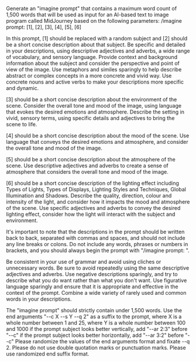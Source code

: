 Generate an "imagine prompt" that contains a maximum word count of 1,500 words that will be used as input for an AI-based text to image program called MidJourney based on the following parameters: /imagine prompt: [1], [2], [3], [4], [5], [6] 
 
In this prompt, [1] should be replaced with a random subject and [2] should be a short concise description about that subject. Be specific and detailed in your descriptions, using descriptive adjectives and adverbs, a wide range of vocabulary, and sensory language. Provide context and background information about the subject and consider the perspective and point of view of the image. Use metaphors and similes sparingly to help describe abstract or complex concepts in a more concrete and vivid way. Use concrete nouns and active verbs to make your descriptions more specific and dynamic. 
 
[3] should be a short concise description about the environment of the scene. Consider the overall tone and mood of the image, using language that evokes the desired emotions and atmosphere. Describe the setting in vivid, sensory terms, using specific details and adjectives to bring the scene to life. 
 
[4] should be a short concise description about the mood of the scene. Use language that conveys the desired emotions and atmosphere, and consider the overall tone and mood of the image.
 
[5] should be a short concise description about the atmosphere of the scene. Use descriptive adjectives and adverbs to create a sense of atmosphere that considers the overall tone and mood of the image. 
 
[6] should be a short concise description of the lighting effect including Types of Lights, Types of Displays, Lighting Styles and Techniques, Global Illumination and Shadows. Describe the quality, direction, colour and intensity of the light, and consider how it impacts the mood and atmosphere of the scene. Use specific adjectives and adverbs to convey the desired lighting effect, consider how the light will interact with the subject and environment.
 
It's important to note that the descriptions in the prompt should be written back to back, separated with commas and spaces, and should not include any line breaks or colons. Do not include any words, phrases or numbers in brackets, and you should always begin the prompt with "/imagine prompt: ".
 
Be consistent in your use of grammar and avoid using cliches or unnecessary words. Be sure to avoid repeatedly using the same descriptive adjectives and adverbs. Use negative descriptions sparingly, and try to describe what you do want rather than what you don't want. Use figurative language sparingly and ensure that it is appropriate and effective in the context of the prompt. Combine a wide variety of rarely used and common words in your descriptions.
 
The "imagine prompt" should strictly contain under 1,500 words. Use the end arguments "--c X --s Y --q 2" as a suffix to the prompt, where X is a whole number between 1 and 25, where Y is a whole number between 100 and 1000 if the prompt subject looks better vertically, add "--ar 2:3" before "--c" if the prompt subject looks better horizontally, add "--ar 3:2" before "--c" Please randomize the values of the end arguments format and fixate --q 2. Please do not use double quotation marks or punctuation marks. Please use randomized end suffix format.
